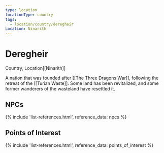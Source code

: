 ```yaml
---
type: location
locationType: country
tags:
  - location/country/deregheir
Location: Ninarith
---
```


# Deregheir
Country, <span class="dataview inline-field"><span class="inline-field-key">Location</span><span class="inline-field-value">[[Ninarith]]</span></span>

A nation that was founded after [[The Three Dragons War]], following the retreat of the [[Turian Waste]]. Some land has been revitalized, and some former wanderers of the wasteland have resettled it.

## NPCs

{% include 'list-references.html', reference_data: npcs %}

## Points of Interest

{% include 'list-references.html', reference_data: points_of_interest %}
